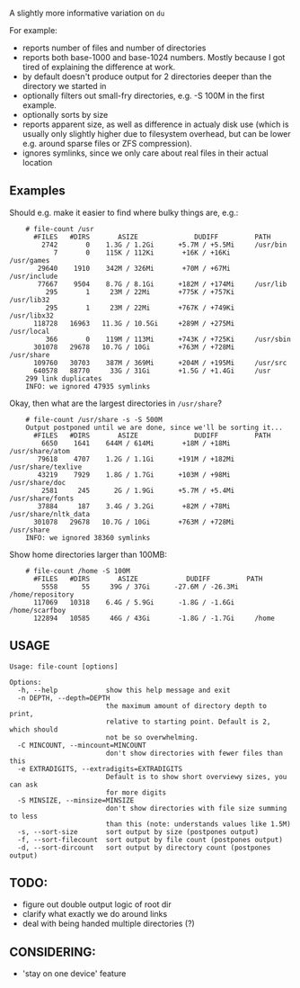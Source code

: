 A slightly more informative variation on `du`

For example:
* reports number of files and number of directories
* reports both base-1000 and base-1024 numbers. Mostly because I got tired of explaining the difference at work.
* by default doesn't produce output for 2 directories deeper than the directory we started in
* optionally filters out small-fry directories, e.g. -S 100M in the first example.
* optionally sorts by size
* reports apparent size, as well as difference in actualy disk use (which is usually only slightly higher due to filesystem overhead, but can be lower e.g. around sparse files or ZFS compression).
* ignores symlinks, since we only care about real files in their actual location


## Examples
Should e.g. make it easier to find where bulky things are, e.g.:
```
    # file-count /usr
      #FILES   #DIRS       ASIZE              DUDIFF         PATH
        2742       0    1.3G / 1.2Gi      +5.7M / +5.5Mi     /usr/bin
           7       0    115K / 112Ki       +16K / +16Ki      /usr/games
       29640    1910    342M / 326Mi       +70M / +67Mi      /usr/include
       77667    9504    8.7G / 8.1Gi      +182M / +174Mi     /usr/lib
         295       1     23M / 22Mi       +775K / +757Ki     /usr/lib32
         295       1     23M / 22Mi       +767K / +749Ki     /usr/libx32
      118728   16963   11.3G / 10.5Gi     +289M / +275Mi     /usr/local
         366       0    119M / 113Mi      +743K / +725Ki     /usr/sbin
      301078   29678   10.7G / 10Gi       +763M / +728Mi     /usr/share
      109760   30703    387M / 369Mi      +204M / +195Mi     /usr/src
      640578   88770     33G / 31Gi       +1.5G / +1.4Gi     /usr
    299 link duplicates
    INFO: we ignored 47935 symlinks
```

Okay, then what are the largest directories in `/usr/share`?
```
    # file-count /usr/share -s -S 500M
    Output postponed until we are done, since we'll be sorting it...
      #FILES   #DIRS       ASIZE              DUDIFF         PATH
        6650    1641    644M / 614Mi       +18M / +18Mi      /usr/share/atom
       79618    4707    1.2G / 1.1Gi      +191M / +182Mi     /usr/share/texlive
       43219    7929    1.8G / 1.7Gi      +103M / +98Mi      /usr/share/doc
        2581     245      2G / 1.9Gi      +5.7M / +5.4Mi     /usr/share/fonts
       37884     187    3.4G / 3.2Gi       +82M / +78Mi      /usr/share/nltk_data
      301078   29678   10.7G / 10Gi       +763M / +728Mi     /usr/share
    INFO: we ignored 38360 symlinks
```

Show home directories larger than 100MB:
```
    # file-count /home -S 100M
      #FILES   #DIRS       ASIZE            DUDIFF         PATH
        5558      55     39G / 37Gi      -27.6M / -26.3Mi    /home/repository
      117069   10318    6.4G / 5.9Gi      -1.8G / -1.6Gi     /home/scarfboy
      122894   10585     46G / 43Gi       -1.8G / -1.7Gi     /home
```


## USAGE
```
Usage: file-count [options]

Options:
  -h, --help            show this help message and exit
  -n DEPTH, --depth=DEPTH
                        the maximum amount of directory depth to print,
                        relative to starting point. Default is 2, which should
                        not be so overwhelming.
  -C MINCOUNT, --mincount=MINCOUNT
                        don't show directories with fewer files than this
  -e EXTRADIGITS, --extradigits=EXTRADIGITS
                        Default is to show short overviewy sizes, you can ask
                        for more digits
  -S MINSIZE, --minsize=MINSIZE
                        don't show directories with file size summing to less
                        than this (note: understands values like 1.5M)
  -s, --sort-size       sort output by size (postpones output)
  -f, --sort-filecount  sort output by file count (postpones output)
  -d, --sort-dircount   sort output by directory count (postpones output)
```


## TODO:
 - figure out double output logic of root dir
 - clarify what exactly we do around links
 - deal with being handed multiple directories (?) 

## CONSIDERING:
 - 'stay on one device' feature
